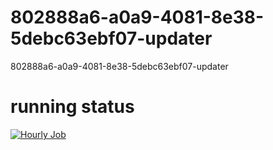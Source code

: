 # 802888a6-a0a9-4081-8e38-5debc63ebf07-updater
802888a6-a0a9-4081-8e38-5debc63ebf07-updater

# running status

[![Hourly Job](https://github.com/fireinrain/802888a6-a0a9-4081-8e38-5debc63ebf07-updater/actions/workflows/main.yml/badge.svg)](https://github.com/fireinrain/802888a6-a0a9-4081-8e38-5debc63ebf07-updater/actions/workflows/main.yml)
